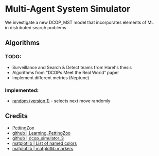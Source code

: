 # Multi-Agent System Simulator

We investigate a new DCOP_MST model that incorporates elements of ML in distributed search problems.

## Algorithms

### TODO:

- Surveillance and Search & Detect teams from Harel's thesis
- Algorithms from "DCOPs Meet the Real World" paper
- Implement different metrics (Neptune)

### Implemented:

- [random (version 1)](/algorithms/alg_rand_1.py) - selects next move randomly

## Credits

- [PettingZoo](https://www.pettingzoo.ml/#)
- [github | Learning_PettingZoo](https://github.com/Arseni1919/Learning_PettingZoo)
- [github | dcop_simulator_3](https://github.com/Arseni1919/dcop_simulator_3)
- [matplotlib | List of named colors](https://matplotlib.org/stable/gallery/color/named_colors.html)
- [matplotlib | matplotlib.markers](https://matplotlib.org/stable/api/markers_api.html)
